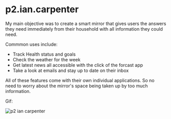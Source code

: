 # p2.ian.carpenter

My main objective was to create a smart mirror that gives users the answers they need immediately from their household with all information they could need.

Commmon uses include:

- Track Health status and goals
- Check the weather for the week
- Get latest news all accessible with the click of the forcast app
- Take a look at emails and stay up to date on their inbox

All of these features come with their own individual applications. So no need to worry about the mirror's space being taken up by too much information.

Gif:

![p2 ian carpenter](https://user-images.githubusercontent.com/99901227/202366320-aa36dbaf-df38-4532-9ed0-0223f9a524d6.gif)
